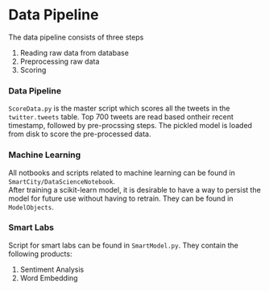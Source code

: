 # Data Pipeline

The data pipeline consists of three steps  
1. Reading raw data from database  
2. Preprocessing raw data  
3. Scoring  

### Data Pipeline
`ScoreData.py` is the master script  which scores all the tweets in the `twitter.tweets` table. Top 700 tweets are read based ontheir recent timestamp, followed by pre-procssing steps. The pickled model is loaded from disk to score the pre-processed data. 

### Machine Learning
All notbooks and scripts related to machine learning can be found in `SmartCity/DataScienceNotebook`.  
After training a scikit-learn model, it is desirable to have a way to persist the model for future use without having to retrain. They can be found in `ModelObjects`.  

### Smart Labs 
Script for smart labs can be found in `SmartModel.py`. They contain the following products:
1. Sentiment Analysis
2. Word Embedding
